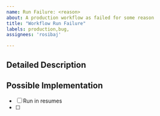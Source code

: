 ```yaml
---
name: Run Failure: <reason>
about: A production workflow as failed for some reason
title: "Workflow Run Failure"
labels: production,bug,
assignees: 'rosibaj'

---
```


## Detailed Description
<!--- Provide a detailed description of the issue or addition you are proposing.-->


## Possible Implementation
- [ ] Run in resumes
- [ ] 
